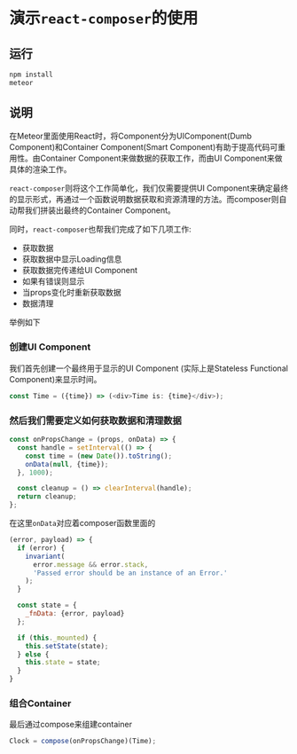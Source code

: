 # 演示`react-composer`的使用


## 运行

```sh
npm install
meteor
```


## 说明


在Meteor里面使用React时，将Component分为UIComponent(Dumb Component)和Container Component(Smart Component)有助于提高代码可重用性。由Container Component来做数据的获取工作，而由UI Component来做具体的渲染工作。

`react-composer`则将这个工作简单化，我们仅需要提供UI Component来确定最终的显示形式，再通过一个函数说明数据获取和资源清理的方法。而composer则自动帮我们拼装出最终的Container Component。

同时，`react-composer`也帮我们完成了如下几项工作:

* 获取数据
* 获取数据中显示Loading信息
* 获取数据完传递给UI Component
* 如果有错误则显示
* 当props变化时重新获取数据
* 数据清理

举例如下

### 创建UI Component
我们首先创建一个最终用于显示的UI Component (实际上是Stateless Functional Component)来显示时间。
```js
const Time = ({time}) => (<div>Time is: {time}</div>);
```

### 然后我们需要定义如何获取数据和清理数据

```js
const onPropsChange = (props, onData) => {
  const handle = setInterval(() => {
    const time = (new Date()).toString();
    onData(null, {time});
  }, 1000);

  const cleanup = () => clearInterval(handle);
  return cleanup;
};
```

在这里`onData`对应着composer函数里面的

```js
(error, payload) => {
  if (error) {
    invariant(
      error.message && error.stack,
      'Passed error should be an instance of an Error.'
    );
  }

  const state = {
    _fnData: {error, payload}
  };

  if (this._mounted) {
    this.setState(state);
  } else {
    this.state = state;
  }
}
```

### 组合Container

最后通过compose来组建container

```js
Clock = compose(onPropsChange)(Time);
```
